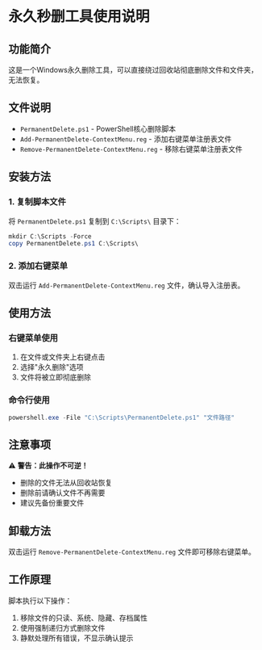 # 永久秒删工具使用说明

## 功能简介
这是一个Windows永久删除工具，可以直接绕过回收站彻底删除文件和文件夹，无法恢复。

## 文件说明
- `PermanentDelete.ps1` - PowerShell核心删除脚本
- `Add-PermanentDelete-ContextMenu.reg` - 添加右键菜单注册表文件
- `Remove-PermanentDelete-ContextMenu.reg` - 移除右键菜单注册表文件

## 安装方法

### 1. 复制脚本文件
将 `PermanentDelete.ps1` 复制到 `C:\Scripts\` 目录下：
```powershell
mkdir C:\Scripts -Force
copy PermanentDelete.ps1 C:\Scripts\
```

### 2. 添加右键菜单
双击运行 `Add-PermanentDelete-ContextMenu.reg` 文件，确认导入注册表。

## 使用方法

### 右键菜单使用
1. 在文件或文件夹上右键点击
2. 选择"永久删除"选项
3. 文件将被立即彻底删除

### 命令行使用
```powershell
powershell.exe -File "C:\Scripts\PermanentDelete.ps1" "文件路径"
```

## 注意事项
⚠️ **警告：此操作不可逆！**
- 删除的文件无法从回收站恢复
- 删除前请确认文件不再需要
- 建议先备份重要文件

## 卸载方法
双击运行 `Remove-PermanentDelete-ContextMenu.reg` 文件即可移除右键菜单。

## 工作原理
脚本执行以下操作：
1. 移除文件的只读、系统、隐藏、存档属性
2. 使用强制递归方式删除文件
3. 静默处理所有错误，不显示确认提示